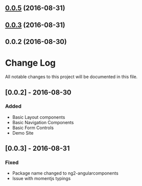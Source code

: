 <a name="0.0.5"></a>
## [0.0.5](https://github.com/orlaqp/ng2-material-components/compare/v0.0.3...v0.0.5) (2016-08-31)



<a name="0.0.3"></a>
## [0.0.3](https://github.com/orlaqp/ng2-material-components/compare/v0.0.2...v0.0.3) (2016-08-31)



<a name="0.0.2"></a>
## 0.0.2 (2016-08-30)



# Change Log
All notable changes to this project will be documented in this file.

## [0.0.2] - 2016-08-30
### Added

- Basic Layout components
- Basic Navigation Components
- Basic Form Controls
- Demo Site

## [0.0.3] - 2016-08-31
### Fixed

- Package name changed to ng2-angularcomponents
- Issue with momentjs typings
